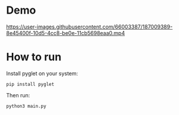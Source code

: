 # Demo
https://user-images.githubusercontent.com/66003387/187009389-8e45400f-10d5-4cc8-be0e-11cb5698eaa0.mp4

# How to run
Install pyglet on your system:

```pip install pyglet```

Then run:

```python3 main.py```
